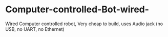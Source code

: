 Computer-controlled-Bot-wired-
==============================

Wired Computer controlled robot, Very cheap to build, uses Audio jack (no USB, no UART, no Ethernet)
